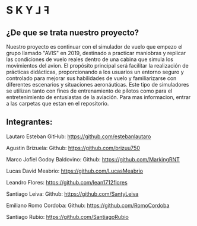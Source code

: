# S  K  Y  ⅃  ꟻ

## ¿De que se trata nuestro proyecto?

Nuestro proyecto es continuar con el simulador de vuelo que empezo el grupo llamado "AVIS" en 2019, destinado a practicar maniobras y replicar las condiciones de vuelo reales dentro de una cabina que simula los movimientos del avion. El propósito principal será facilitar la realización de prácticas didácticas, proporcionando a los usuarios un entorno seguro y controlado para mejorar sus habilidades de vuelo y familiarizarse con diferentes escenarios y situaciones aeronáuticas. Este tipo de simuladores se utilizan tanto con fines de entrenamiento de pilotos como para el entretenimiento de entusiastas de la aviación. Para mas informacion, entrar a las carpetas que estan en el repositorio.


## Integrantes:

Lautaro Esteban
GitHub: https://github.com/estebanlautaro

Agustin Brizuela:
Github: https://github.com/brizuu750

Marco Jofiel Godoy Baldovino:
Github: https://github.com/MarkingRNT

Lucas David Meabrio:
https://github.com/LucasMeabrio

Leandro Flores:
https://github.com/lean1712flores

Santiago Leiva:
Github: https://github.com/SantyLeiva

Emiliano Romo Cordoba:
Github: https://github.com/RomoCordoba

Santiago Rubio:
https://github.com/SantiagoRubio
